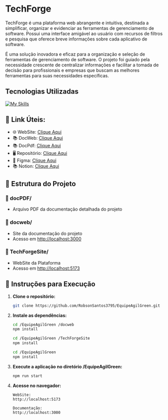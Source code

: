 # TechForge
TechForge é uma plataforma web abrangente e intuitiva, destinada a simplificar, organizar e evidenciar as ferramentas de gerenciamento de software. Possui uma interface amigável ao usuário com recursos de filtros e pesquisa que oferece breve informações sobre cada aplicativo de software.

É uma solução inovadora e eficaz para a organização e seleção de ferramentas de gerenciamento de software. O projeto foi guiado pela necessidade crescente de centralizar informações e facilitar a tomada de decisão para profissionais e empresas que buscam as melhores ferramentas para suas necessidades específicas.

## Tecnologias Utilizadas

[![My Skills](https://skillicons.dev/icons?i=git,github,ts,js,react,jest,css,npm,vscode,figma,notion,babel)](https://github.com/RobsonSantos3795/EquipeAgilGreen)

## 🔗 **Link Úteis:**  
- 🌐 WebSite: [Clique Aqui](https://equipe-agil-green.vercel.app/)
- 📚 DocWeb: [Clique Aqui](https://robsonsantos3795.github.io/EquipeAgilGreen/)
- 📚 DocPdf: [Clique Aqui](https://docs.google.com/document/d/1yFOcYX8PpYGMscRmjSccsQCUCBtxsFBy/edit?usp=sharing&ouid=108200205697403799755&rtpof=true&sd=true)
- 🖥️ Repositório: [Clique Aqui](https://github.com/RobsonSantos3795/EquipeAgilGreen)
- 🌟 Figma: [Clique Aqui](https://www.figma.com/design/RGgzLHXPo401ZYKiRkCPcv/Untitled?node-id=0-1&t=k4NF9xx8AQSCuA5E-1)
- 📚 Notion: [Clique Aqui](https://www.notion.so/Modelos-M-todos-de-Engenharia-de-Software-665ad45cb422412787d8b8b82c3bb2d3?pvs=4)

## 📂 Estrutura do Projeto

### 📁 docPDF/
- Arquivo PDF da documentação detalhada do projeto
  
### 📁 docweb/
- Site da documentação do projeto
- Acesso em [http://localhost:3000](http://localhost:3000 )

### 📁 TechForgeSite/
- WebSite da Plataforma 
- Acesso em [http://localhost:5173](http://localhost:5173 )

## 🚀 Instruções para Execução

1. **Clone o repositório:**
   ```bash
   git clone https://github.com/RobsonSantos3795/EquipeAgilGreen.git
   ```

2. **Instale as dependências:**
   ```bash
   cd /EquipeAgilGreen /docweb
   npm install 
   ```
      ```bash
   cd /EquipeAgilGreen /TechForgeSite
   npm install 
   ```
   ```bash
   cd /EquipeAgilGreen
   npm install 
   ```

4. **Execute a aplicação no diretório /EquipeAgilGreen:**
   ```bash
   npm run start
   ```

5. **Acesse no navegador:**
   ```
   WebSite:
   http://localhost:5173
   
   Documentação:
   http://localhost:3000
   ```
